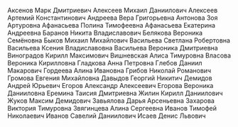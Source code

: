 Аксенов Марк Дмитриевич
Алексеев Михаил Даниилович
Алексеев Артемий Константинович
Андреева Вера Григорьевна
Антонова Зоя Артуровна
Афанасьева Полина Тимофеевна
Афанасьева Екатерина Андреевна
Баранов Никита Владиславович
Белякова Вероника Семёновна
Быков Михаил Михайлович
Васильева Светлана Робертовна
Васильева Ксения Владиславовна
Васильева Вероника Дмитриевна
Виноградов Кирилл Максимович
Вишневская Алиса Тимуровна
Власова Вероника Кирилловна
Гладкова Анна Петровна
Глебов Даниил Макарович
Гордеева Алина Ивановна
Грибов Николай Романович
Громова Евгения Михайловна
Давыдов Георгий Никитич
Демидов Андрей Юрьевич
Егоров Александр Алексеевич
Егорова Вероника Данииловна
Еремина Таисия Дмитриевна
Жилин Кирилл Даниилович
Жуков Максим Демидович
Завьялова Дарья Арсеньевна
Захарова Виктория Тимуровна
Звягинцева Алина Сергеевна
Иванов Тимофей Николаевич
Иванов Савелий Даниилович
Исаев Денис Львович

